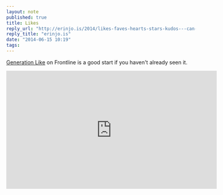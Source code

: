 ```yaml
---
layout: note
published: true
title: Likes
reply_url: "http://erinjo.is/2014/likes-faves-hearts-stars-kudos---can-anyone-point-me"
reply_title: "erinjo.is"
date: "2014-06-15 10:19"
tags: 
---
```


[Generation Like](http://www.pbs.org/wgbh/pages/frontline/generation-like) on Frontline is a good start if you haven't already seen it.
 
<div class="flex-video">
<iframe width="560" height="315" id="iframevideo2365181302" src="http://video.pbs.org/widget/partnerplayer/2365181302/" frameborder="0" allowfullscreen></iframe>
</div>


